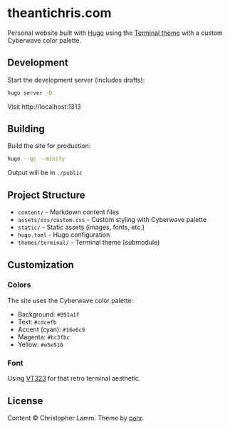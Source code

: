# theantichris.com

Personal website built with [Hugo](https://gohugo.io) using the [Terminal theme](https://github.com/panr/hugo-theme-terminal) with a custom Cyberwave color palette.

## Development

Start the development server (includes drafts):

```bash
hugo server -D
```

Visit http://localhost:1313

## Building

Build the site for production:

```bash
hugo --gc --minify
```

Output will be in `./public`

## Project Structure

- `content/` - Markdown content files
- `assets/css/custom.css` - Custom styling with Cyberwave palette
- `static/` - Static assets (images, fonts, etc.)
- `hugo.toml` - Hugo configuration
- `themes/terminal/` - Terminal theme (submodule)

## Customization

### Colors

The site uses the Cyberwave color palette:
- Background: `#091a1f`
- Text: `#cdcefb`
- Accent (cyan): `#16e6c9`
- Magenta: `#bc3fbc`
- Yellow: `#e5e510`

### Font

Using [VT323](https://fonts.google.com/specimen/VT323) for that retro terminal aesthetic.

## License

Content © Christopher Lamm. Theme by [panr](https://github.com/panr).
